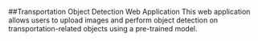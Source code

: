 ##Transportation Object Detection Web Application
This web application allows users to upload images and perform object detection on transportation-related objects using a pre-trained model.
